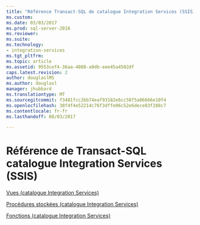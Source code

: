```yaml
---
title: "Référence Transact-SQL de catalogue Integration Services (SSIS) | Documents Microsoft"
ms.custom: 
ms.date: 03/03/2017
ms.prod: sql-server-2016
ms.reviewer: 
ms.suite: 
ms.technology:
- integration-services
ms.tgt_pltfrm: 
ms.topic: article
ms.assetid: 9553cef4-36aa-4088-a9db-eee45a4502df
caps.latest.revision: 2
author: douglaslMS
ms.author: douglasl
manager: jhubbard
ms.translationtype: MT
ms.sourcegitcommit: f3481fcc2bb74eaf93182e6cc58f5a06666e10f4
ms.openlocfilehash: 38f4f4e52214c76f3dffe06c52e6dece83f288c7
ms.contentlocale: fr-fr
ms.lasthandoff: 08/03/2017

---
```

# <a name="integration-services-ssis-catalog-transact-sql-reference"></a>Référence de Transact-SQL catalogue Integration Services (SSIS)
[Vues &#40;catalogue Integration Services&#41;](../../integration-services/system-views/views-integration-services-catalog.md)  
  
 [Procédures stockées &#40;catalogue Integration Services&#41;](../../integration-services/system-stored-procedures/stored-procedures-integration-services-catalog.md)  
  
 [Fonctions &#40;catalogue Integration Services&#41;](http://msdn.microsoft.com/library/9f2aec85-3d4c-415f-b1f8-8328a60b1c7f) 
